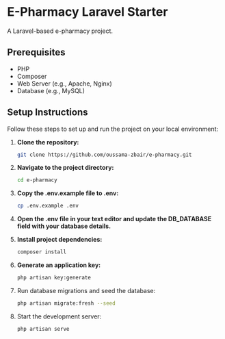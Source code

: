 # E-Pharmacy Laravel Starter

A Laravel-based e-pharmacy project.

## Prerequisites

- PHP
- Composer
- Web Server (e.g., Apache, Nginx)
- Database (e.g., MySQL)

## Setup Instructions

Follow these steps to set up and run the project on your local environment:

1. **Clone the repository:**

   ```bash
   git clone https://github.com/oussama-zbair/e-pharmacy.git
   ```

2. **Navigate to the project directory:**

    ```bash
    cd e-pharmacy
    ```

3. **Copy the .env.example file to .env:**

    ```bash
    cp .env.example .env
    ```

4. **Open the .env file in your text editor and update the DB_DATABASE field with your database details.**
5. **Install project dependencies:**

   ```bash
   composer install
   ```

6. **Generate an application key:**

   ```bash
   php artisan key:generate
   ```

7. Run database migrations and seed the database:

   ```bash
   php artisan migrate:fresh --seed
   ```

8. Start the development server:
   ```bash
   php artisan serve
   ```
